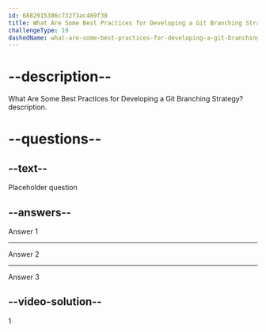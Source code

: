 ```yaml
---
id: 6882915386c73273ac489f38
title: What Are Some Best Practices for Developing a Git Branching Strategy?
challengeType: 19
dashedName: what-are-some-best-practices-for-developing-a-git-branching-strategy
---
```


# --description--

What Are Some Best Practices for Developing a Git Branching Strategy? description.

# --questions--

## --text--

Placeholder question

## --answers--

Answer 1

---

Answer 2

---

Answer 3

## --video-solution--

1
